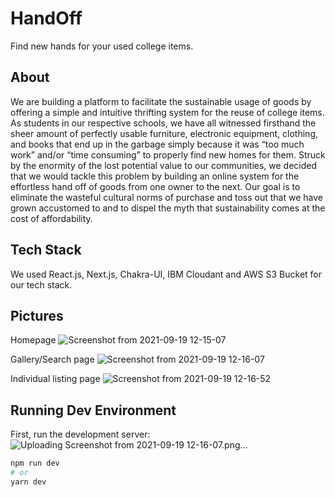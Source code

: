 # HandOff
Find new hands for your used college items.

## About

We are building a platform to facilitate the sustainable usage of goods by offering a simple and intuitive thrifting system for the reuse of college items. As students in our respective schools, we have all witnessed firsthand the sheer amount of perfectly usable furniture, electronic equipment, clothing, and books that end up in the garbage simply because it was “too much work” and/or “time consuming” to properly find new homes for them. Struck by the enormity of the lost potential value to our communities, we decided that we would tackle this problem by building an online system for the effortless hand off of goods from one owner to the next. Our goal is to eliminate the wasteful cultural norms of purchase and toss out that we have grown accustomed to and to dispel the myth that sustainability comes at the cost of affordability.


## Tech Stack
We used React.js, Next.js, Chakra-UI, IBM Cloudant and AWS S3 Bucket for our tech stack.

## Pictures
Homepage
![Screenshot from 2021-09-19 12-15-07](https://user-images.githubusercontent.com/36148173/133936605-96b9f8ee-009b-4409-8338-e5d3543c4a4a.png)

Gallery/Search page
![Screenshot from 2021-09-19 12-16-07](https://user-images.githubusercontent.com/36148173/133936638-62ddbd28-11ad-4a45-819e-b9288e820450.png)

Individual listing page
![Screenshot from 2021-09-19 12-16-52](https://user-images.githubusercontent.com/36148173/133936671-5dbc85f6-518c-4089-87d9-071e2e0397e4.png)


## Running Dev Environment

First, run the development server:![Uploading Screenshot from 2021-09-19 12-16-07.png…]()


```bash
npm run dev
# or
yarn dev
```
